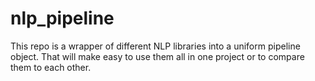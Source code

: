 # nlp_pipeline
This repo is a wrapper of  different NLP libraries into a uniform pipeline object. That will make easy to use them all in one project or to compare them to each other.
